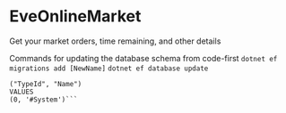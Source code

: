 # EveOnlineMarket

Get your market orders, time remaining, and other details

Commands for updating the database schema from code-first
`dotnet ef migrations add [NewName]`
`dotnet ef database update`

````insert into public."Type"
("TypeId", "Name")
VALUES
(0, '#System')```
````
